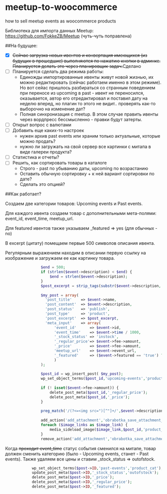 # meetup-to-woocommerce
how to sell meetup events as woocommerce products

Библиотека для импорта данных Meetup: https://github.com/FokkeZB/Meetup (чуть-чуть поправлена)

##На будущее: 

- [x] ~~Сейчас загрузка новых ивентов и конвертация имеющихся (из будущих в прошедшие) выполняются по нажатию кнопки в админке. Планируется делать это через планировщик задач.~~Сделано
- [ ] Планируется сделать два режима работы:
  * Единожды импортированные ивенты живут новой жизнью, их можно редактировать (сейчас работаем именно в этом режиме). Но вот сейас пришлось разбираться со странным поведением при переносе из upcoming в past - ивент не переносился, оказывается, автор его отредактировал и поставил дату на неделю вперед, но плагин то этого не видит.. проверять как-то выборочно на изменение дат?
  * Полная синхронизация с meetup. В этом случае править ивенты через вордпресс бессмысленно - правки будут затерты.
- [ ] Открыт вопрос с валютами
- [ ] Добавить еще каких-то настроек
  * нужен архив past events или храним только актуальные, которые можно продать?
  * нужно ли загружать на свой сервер все картинки с митапа в виде галереи продукта?
- [ ] Статистика и отчеты? 
- [ ] Решить, как сортировать товары в каталоге 
  * Строго - past по убыванию даты, upcoming по возрастанию
  * Оставить обычную сортировку + к ней вариант сортировки по дате?
  * Сделать это опцией?

##Как работает?

Создаем две категории товаров: Upcoming events и Past events.

Для каждого ивента создаем товар с дополнительными мета-полями: event_id, event_time, meetup_url.

Для featured ивентов также указываем _featured => yes (для обычных - no)

В excerpt (цитату) помещаем первые 500 символов описания ивента.

Регулярным выражением находим в описании первую ссылку на изображение и загружаем ее как картинку товара.

```php
                $end = 500;
                if (strlen($event->description) < $end) {
                    $end = strlen($event->description);
                }
                $post_excerpt = strip_tags(substr($event->description, 0, $end)) . '... ';
                 
                $my_post = array(
    			  'post_title'    => $event->name,
    			  'post_content'  => $event->description,
    			  'post_status'   => 'publish',
    			  'post_type'     => 'product',
    			  'post_excerpt'  => $post_excerpt,
    			  'meta_input'    => array(
    			      'event_id'      => $event->id,
    			      'event_time'    => $event->time / 1000,
    			      '_stock_status' => 'instock',
    			      '_regular_price'=> $event->fee->amount,
    			      '_price'        => $event->fee->amount,
    			      'meetup_url'    => $event->event_url,
    			      '_featured'     => ($event->featured == 'true') ? 'yes':'no'
    			      )
    			);
    			
    			$post_id = wp_insert_post( $my_post);
    			wp_set_object_terms($post_id,'upcoming-events','product_cat');
   
    			if (! isset($event->fee->amount)) {
    			    delete_post_meta($post_id,'_regular_price');
    			    delete_post_meta($post_id,'_price');
    			}
    			
    			preg_match('/(?<=<img src=")[^"]+/',$event->description,$image_links);
    			
    			add_action('add_attachment','obrabotka_save_attachment_id');
    			foreach ($image_links as $image_link) {
    			    media_sideload_image($image_link,$post_id,'product_'.$post_id.'_image');
    			}
    			remove_action('add_attachment','obrabotka_save_attachment_id');
```



Когда ~~проходит event_time~~ статус события сменился на митапе, товар должен сменить категорию (было - Upcoming events, станет - Past events). Также удаляем все цены и ставим _stock_status => outofstock.

```php
            wp_set_object_terms($post->ID,'past-events','product_cat');
            update_post_meta($post->ID,'_stock_status','outofstock');
            delete_post_meta($post->ID,'_price');
            delete_post_meta($post->ID,'_regular_price');
            delete_post_meta($post->ID,'_featured');
```

